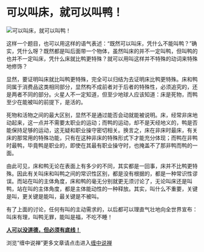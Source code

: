 可以叫床，就可以叫鸭！
====





![可以叫床，就可以叫鸭！](http://simg.sinajs.cn/blog7style/images/common/sg_trans.gif)




这样一个题目，也可以用这样的语气表述：“既然可以叫床，凭什么不能叫鸭？”确实，凭什么呀？既然都是叫后面带一个物体，虽然叫床的并不一定叫鸭，但叫鸭的也并不一定叫床，凭什么床就比鸭更特殊？就可以用叫这样并不特殊的动词来特殊地修饰？


显然，要证明叫床就比叫鸭更特殊，完全可以归结为去证明床比鸭更特殊。床和鸭同属于消费品这类相同部分，显然构不成前者对于后者的特殊性，必须追究的，还是两者不同的部分。火星人不一定知道，但至少地球人应该知道：床是死物，而鸭至少在能被叫的前提下，是活的。

死物和活物之间的最大区别，显然不是通过能否会动就能被说明。床，经常非床地动起来，这一点并不需要太职业的运动；而鸭的运动，却不是天经地义的，鸭是否能保持足够的运动，这无疑和职业操守密切相关。换言之，床在非床时最床，有关床的那常用的特殊功能，只有在这种非床的特殊形式下才能充分体现；而鸭在非鸭时最鸭，毕竟鸭是职业的，即使在其最有职业操守时，也掩盖不了那非鸭而鸭的一面。

由此可见，床和鸭无论在表面上有多少的不同，其实都是一回事，床并不比鸭更特殊。因此有关叫床和叫鸭之间的常识性区别，都是没有根据的，都是一种常识性谬误。而站在叫的主体角度，床和鸭的毫无分别就更无须讨论了，无论叫床还是叫鸭，站在叫的主体角度，都是主体能动性的一种释放。其实，叫什么不重要，关键是叫，更关键是能叫，最关键是不被叫。

有了上面的讨论，任何有叫的主动需求的，以后都可以理直气壮地向全世界宣布：叫床有理，叫鸭无罪，能叫是福，不吃不睡！

[**人可以没道德，但必须有底线！**](http://blog.sina.com.cn/u/486e105c010004yy)

浏览“缠中说禅”更多文章请点击进入[缠中说禅](http://blog.sina.com.cn/m/chzhshch)
